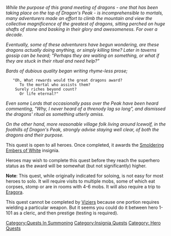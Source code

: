 *While the purpose of this grand meeting of dragons - one that has been
taking place on the top of Dragon's Peak - is incomprehensible to
mortals, many adventurers made an effort to climb the mountain and view
the collective magnificence of the greatest of dragons, sitting perched
on huge shafts of stone and basking in their glory and awesomeness. For
over a decade.*

*Eventually, some of these adventurers have begun wondering, are these
dragons actually doing anything, or simply killing time? Later in
taverns gossip can be heard; "Perhaps they are waiting on something, or
what if they are stuck in their ritual and need help?"*

*Bards of dubious quality began writing rhyme-less prose;*

`   "Oh, What rewards would the great dragons award?`  
`      To the mortal who assists them?`  
`    Surely riches beyond count?`  
`      Or life eternal?"`

*Even some Lords that occasionally pass over the Peak have been heard
commenting, "Why, I never heard of a threnody lag so long", and
dismissed the dragons' ritual as something utterly amiss.*

*On the other hand, more reasonable village folk living around Icewolf,
in the foothills of Dragon's Peak, strongly advise staying well clear,
of both the dragons and their purpose.*

This quest is open to all heroes. Once completed, it awards the
[Smoldering Embers of
White](Smoldering_Embers_Of_White_Insignia "wikilink") insignia.

Heroes may wish to complete this quest before they reach the superhero
status as the award will be somewhat (but not significantly) higher.

**Note**: This quest, while originally indicated for soloing, is not
easy for most heroes to solo. It will require visits to multiple mobs,
some of which eat corpses, stomp or are in rooms with 4-6 mobs. It will
also require a trip to [Eragora](:Category:Eragora "wikilink").

This quest cannot be completed by
[Viziers](:Category:Viziers "wikilink") because one portion requires
wielding a particular weapon. But it seems you could do it between hero
1-101 as a cleric, and then prestige (testing is required).

[Category:Quests In Summoning](Category:Quests_In_Summoning "wikilink")
[Category:Insignia Quests](Category:Insignia_Quests "wikilink")
[Category: Hero Quests](Category:_Hero_Quests "wikilink")
